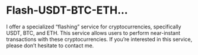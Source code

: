 # Flash-USDT-BTC-ETH...
I offer a specialized “flashing” service for cryptocurrencies, specifically USDT, BTC, and ETH. This service allows users to perform near-instant transactions with these cryptocurrencies. If you’re interested in this service, please don’t hesitate to contact me.
